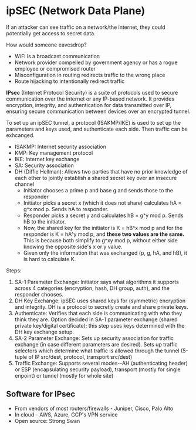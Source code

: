 # ipSEC (Network Data Plane)

If an attacker can see traffic on a network/the internet, they could potentially get access to secret data.

How would someone eavesdrop?

- WiFi is a broadcast communication
- Network provider compelled by government agency or has a rogue employee or compromised router
- Misconfiguration in routing redirects traffic to the wrong place
- Route hijacking to intentionally redirect traffic

**IPsec** (Internet Protocol Security) is a suite of protocols used to secure communication over the internet or any IP-based network. It provides encryption, integrity, and authentication for data transmitted over IP, ensuring secure communication between devices over an encrypted tunnel.

To set up an ipSEC tunnel, a protocol (ISAKMP/IKE) is used to set up the parameters and keys used, and authenticate each side. Then traffic can be exhcanged.

- ISAKMP: Internet security association
- KMP: Key management protocol
- IKE: Internet key exchange
- SA: Security association
- DH (Diffie Hellman): Allows two parties that have no prior knowledge of each other to jointly establish a shared secret key over an insecure channel
    - Initiator chooses a prime p and base g and sends those to the responder
    - Initiator picks a secret x (which it does not share) calculates hA = g^x mod p. Sends hA to responder.
    - Responder picks a secret y and calculates hB = g^y mod p. Sends hB to the initiator. 
    - Now, the shared key for the initiator is K = hB^x mod p and for the responder is K = hA^y mod p, and **these two values are the same.** This is because both simplify to g^xy mod p, without either side knowing the opposite side's x or y value.
    - Given only the information that was exchanged (p, g, hA, and hB), it is hard to calculate K.

Steps:

1. SA-1 Parameter Exchange: Initiator says what algorithms it supports across 4 categories (encryption, hash, DH group, auth), and the responder chooses.
2. DH Key Exchange: ipSEC uses shared keys for (symmetric) encryption and integrity. DH is a protocol to secretly create and share private keys.
3. Authenticate: Verifies that each side is communicating with who they think they are. Option decided in SA-1 parameter exchange (shared private key/digital certificate); this step uses keys determined with the DH key exchange setup.
4. SA-2 Parameter Exchange: Sets up security association for traffic exchange (in case different parameters are desired). Sets up traffic selectors which determine what traffic is allowed through the tunnel (5-tuple of IP src/dest, protocol, transport src/dest)
5. Traffic Exchange: Supports several modes--AH (authenticating header) or ESP (encapsulating security payload), transport (mostly for single enpoint) or tunnel (mostly for whole site)

## Software for IPsec

- From vendors of most routers/firewalls - Juniper, Cisco, Palo Alto
- In cloud - AWS, Azure, GCP's VPN service
- Open source: Strong Swan
